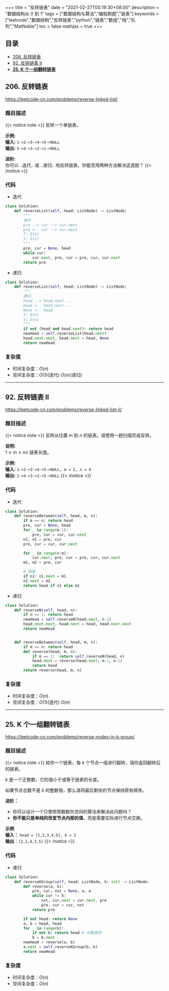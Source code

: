 +++
title = "反转链表"
date = "2021-02-27T00:19:30+08:00"
description = "数据结构从 0 到 1"
tags = ["数据结构与算法","编程刷题","链表"]
keywords = ["leetcode","数据结构","反转链表","python","链表","数组","栈","队列","MatNoble"]
toc = false
mathjax = true
+++

## 目录

- [206. 反转链表](./#206-反转链表)
- [92. 反转链表 II](./#92-反转链表-ii)
- [**25. K 个一组翻转链表**](./#25-k-个一组翻转链表)

## 206. 反转链表
https://leetcode-cn.com/problems/reverse-linked-list/
### 题目描述
{{< notice note >}}
反转一个单链表。

**示例:**  
**输入:** `1->2->3->4->5->NULL`  
**输出:** `5->4->3->2->1->NULL`

**进阶:**  
你可以 ..迭代.. 或 ..递归.. 地反转链表。你能否用两种方法解决这道题？
{{< /notice >}}

### 代码
- 迭代
```python
class Solution:
    def reverseList(self, head: ListNode) -> ListNode:
        """
        迭代
        pre --> cur --> cur.next
        pre <-- cur --> cur.next
        T: O(n)
        S: O(1)
        """
        pre, cur = None, head
        while cur:
            cur.next, pre, cur = pre, cur, cur.next
        return pre
```

- 递归
```python
class Solution:
    def reverseList(self, head: ListNode) -> ListNode:
        """
        递归
        head --> head.next ...
        head <-- head.next ...
        None <-- head
        T: O(n)
        S: O(n)
        """
        if not (head and head.next): return head
        newHead = self.reverseList(head.next)
        head.next.next, head.next = head, None
        return newHead
```

### 复杂度
- 时间复杂度：$O(n)$
- 空间复杂度：$O(1)$(迭代)  $O(n)$(递归)

<hr />

## 92. 反转链表 II
https://leetcode-cn.com/problems/reverse-linked-list-ii/
### 题目描述
{{< notice note >}}
反转从位置 $m$ 到 $n$ 的链表。请使用一趟扫描完成反转。

**说明:**  
$1 ≤ m ≤ n ≤$ 链表长度。

**示例:**  
**输入:** `1->2->3->4->5->NULL, m = 2, n = 4`  
**输出:** `1->4->3->2->5->NULL`
{{< /notice >}}

### 代码

- 迭代

```python
class Solution:
    def reverseBetween(self, head, m, n): 
        if m == n: return head
        pre, cur = None, head
        for _ in range(m-1):
            pre, cur = cur, cur.next
        n1, n2 = pre, cur
        pre, cur = cur, cur.next

        for _ in range(n-m):
            cur.next, pre, cur = pre, cur, cur.next
        m1, m2 = pre, cur

        # 拼接
        if n1: n1.next = m1
        n2.next = m2
        return head if n1 else m1
```

- 递归

```python
class Solution:
    def reverseN(self, head, n):
        if n == 1: return head
        newHead = self.reverseN(head.next, n-1)
        head.next.next, head.next = head, head.next.next
        return newHead


    def reverseBetween(self, head, m, n):    
        if m == n: return head
        def reverse(head, m, n):
            if m == 1:  return self.reverseN(head, n)
            head.next = reverse(head.next, m-1, n-1)
            return head
        return reverse(head, m, n)
```

### 复杂度
- 时间复杂度：$O(n)$
- 空间复杂度：$O(1)$(迭代) $O(n)$

<hr />

## 25. K 个一组翻转链表
https://leetcode-cn.com/problems/reverse-nodes-in-k-group/
### 题目描述
{{< notice note >}}
给你一个链表，每 $k$ 个节点一组进行翻转，请你返回翻转后的链表。

$k$ 是一个正整数，它的值小于或等于链表的长度。

如果节点总数不是 $k$ 的整数倍，那么请将最后剩余的节点保持原有顺序。

**进阶：**  
- 你可以设计一个只使用常数额外空间的算法来解决此问题吗？
- **你不能只是单纯的改变节点内部的值**，而是需要实际进行节点交换。

**示例**  
**输入：** `head = [1,2,3,4,5], k = 2`  
**输出**：`[2,1,4,3,5]`
{{< /notice >}}

### 代码
- 递归
```python
class Solution:
    def reverseKGroup(self, head: ListNode, k: int) -> ListNode:
        def reverse(a, b):
            pre, cur, nxt = None, a, a
            while cur != b:
                nxt, cur.next = cur.next, pre
                pre, cur = cur, nxt
            return pre

        if not head: return None
        a, b = head, head
        for _ in range(k):
            if not b: return head # 计数返回
            b = b.next
        newHead = reverse(a, b)
        a.next = self.reverseKGroup(b, k)
        return newHead
```

### 复杂度
- 时间复杂度：$O(n)$
- 空间复杂度：$O(n)$